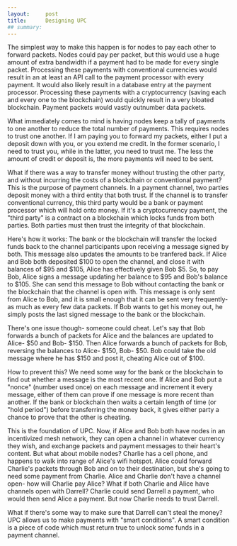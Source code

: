 ```yaml
---
layout:     post
title:      Designing UPC
## summary:
---
```


The simplest way to make this happen is for nodes to pay each other to forward packets. Nodes could pay per packet, but this would use a huge amount of extra bandwidth if a payment had to be made for every single packet. Processing these payments with conventional currencies would result in an at least an API call to the payment processor with every payment. It would also likely result in a database entry at the payment processor. Processing these payments with a cryptocurrency (saving each and every one to the blockchain) would quickly result in a very bloated blockchain. Payment packets would vastly outnumber data packets.

What immediately comes to mind is having nodes keep a tally of payments to one another to reduce the total number of payments. This requires nodes to trust one another. If I am paying you to forward my packets, either I put a deposit down with you, or you extend me credit. In the former scenario, I need to trust you, while in the latter, you need to trust me. The less the amount of credit or deposit is, the more payments will need to be sent.

What if there was a way to transfer money without trusting the other party, and without incurring the costs of a blockchain or conventional payment? This is the purpose of payment channels. In a payment channel, two parties deposit money with a third entity that both trust. If the channel is to transfer conventional currency, this third party would be a bank or payment processor which will hold onto money. If it's a cryptocurrency payment, the "third party" is a contract on a blockchain which locks funds from both parties. Both parties must then trust the integrity of that blockchain.

Here's how it works: The bank or the blockchain will transfer the locked funds back to the channel participants upon receiving a message signed by both. This message also updates the amounts to be tranfered back. If Alice and Bob both deposited $100 to open the channel, and close it with balances of $95 and $105, Alice has effectively given Bob $5. So, to pay Bob, Alice signs a message updating her balance to $95 and Bob's balance to $105. She can send this message to Bob without contacting the bank or the blockchain that the channel is open with. This message is only sent from Alice to Bob, and it is small enough that it can be sent very frequently- as much as every few data packets. If Bob wants to get his money out, he simply posts the last signed message to the bank or the blockchain.

There's one issue though- someone could cheat. Let's say that Bob forwards a bunch of packets for Alice and the balances are updated to Alice- $50 and Bob- $150. Then Alice forwards a bunch of packets for Bob, reversing the balances to Alice- $150, Bob- $50. Bob could take the old message where he has $150 and post it, cheating Alice out of $100.

How to prevent this? We need some way for the bank or the blockchain to find out whether a message is the most recent one. If Alice and Bob put a "nonce" (number used once) on each message and increment it every message, either of them can prove if one message is more recent than another. If the bank or blockchain then waits a certain length of time (or "hold period") before transferring the money back, it gives either party a chance to prove that the other is cheating.

This is the foundation of UPC. Now, if Alice and Bob both have nodes in an incentivized mesh network, they can open a channel in whatever currency they wish, and exchange packets and payment messages to their heart's content. But what about mobile nodes? Charlie has a cell phone, and happens to walk into range of Alice's wifi hotspot. Alice could forward Charlie's packets through Bob and on to their destination, but she's going to need some payment from Charlie. Alice and Charlie don't have a channel open- how will Charlie pay Alice? What if both Charlie and Alice have channels open with Darrell? Charlie could send Darrell a payment, who would then send Alice a payment. But now Charlie needs to trust Darrell.

What if there's some way to make sure that Darrell can't steal the money? UPC allows us to make payments with "smart conditions". A smart condition is a piece of code which must return true to unlock some funds in a payment channel.